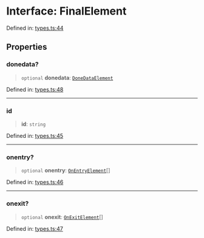 # Interface: FinalElement

Defined in: [types.ts:44](https://github.com/caweinshenker/sxcml-js/blob/957847bdc6405b8502a575517be9bde5a1c195dc/src/types.ts#L44)

## Properties

### donedata?

> `optional` **donedata**: [`DoneDataElement`](DoneDataElement.md)

Defined in: [types.ts:48](https://github.com/caweinshenker/sxcml-js/blob/957847bdc6405b8502a575517be9bde5a1c195dc/src/types.ts#L48)

***

### id

> **id**: `string`

Defined in: [types.ts:45](https://github.com/caweinshenker/sxcml-js/blob/957847bdc6405b8502a575517be9bde5a1c195dc/src/types.ts#L45)

***

### onentry?

> `optional` **onentry**: [`OnEntryElement`](OnEntryElement.md)[]

Defined in: [types.ts:46](https://github.com/caweinshenker/sxcml-js/blob/957847bdc6405b8502a575517be9bde5a1c195dc/src/types.ts#L46)

***

### onexit?

> `optional` **onexit**: [`OnExitElement`](OnExitElement.md)[]

Defined in: [types.ts:47](https://github.com/caweinshenker/sxcml-js/blob/957847bdc6405b8502a575517be9bde5a1c195dc/src/types.ts#L47)
